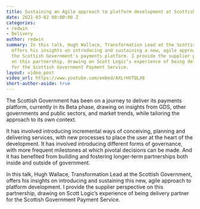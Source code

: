 ```yaml
---
title: Sustaining an Agile approach to platform development at Scottish Government
date: 2021-03-02 00:00:00 Z
categories:
- redwin
- Delivery
author: redwin
summary: In this talk, Hugh Wallace, Transformation Lead at the Scottish Government,
  offers his insights on introducing and sustaining a new, agile approach to developing
  the Scottish Government's payments platform. I provide the supplier perspective
  on this partnership, drawing on Scott Logic’s experience of being delivery partner
  for the Scottish Government Payment Service.
layout: video_post
video_url: https://www.youtube.com/embed/AXLrHVTQLX8
short-author-aside: true
---
```


The Scottish Government has been on a journey to deliver its payments platform, currently in its Beta phase, drawing on insights from GDS, other governments and public sectors, and market trends, while tailoring the approach to its own context.

It has involved introducing incremental ways of conceiving, planning and delivering services, with new processes to place the user at the heart of the development. It has involved introducing different forms of governance, with more frequent milestones at which pivotal decisions can be made. And it has benefited from building and fostering longer-term partnerships both inside and outside of government.

In this talk, Hugh Wallace, Transformation Lead at the Scottish Government, offers his insights on introducing and sustaining this new, agile approach to platform development. I provide the supplier perspective on this partnership, drawing on Scott Logic’s experience of being delivery partner for the Scottish Government Payment Service.
